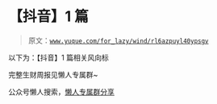 # 【抖音】1 篇

> 原文：[`www.yuque.com/for_lazy/wind/rl6azpuyl40ypsgv`](https://www.yuque.com/for_lazy/wind/rl6azpuyl40ypsgv)

以下为：【抖音】1 篇相关风向标

完整生财周报见懒人专属群~

公众号懒人搜索，[懒人专属群分享](https://lazybook.fun/#/blog/group)